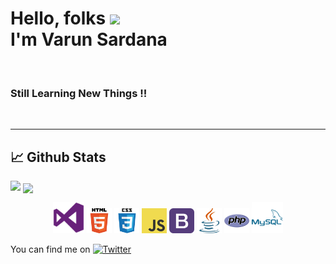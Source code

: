 <h1>
  Hello, folks  <img src="https://raw.githubusercontent.com/MartinHeinz/MartinHeinz/master/wave.gif" width="30px"> 
  <br> I'm Varun Sardana
</h1>
<br>
<h3>  Still Learning New Things !!
</h3>
<br>
<hr>
<h2>📈 Github Stats </h2>
<img src="https://github-readme-stats.vercel.app/api?username=varunsardana004&show_icons=true&theme=radical"/>


<img  align="center" src="https://github-readme-stats.vercel.app/api/top-langs?username=varunsardana004&theme=dark&hide_langs_below=1"/>

<br>
<p align="center"> 
<img src=https://raw.githubusercontent.com/devicons/devicon/master/icons/visualstudio/visualstudio-plain.svg alt=vs-code width="50" height="50"/>
<img src=https://raw.githubusercontent.com/github/explore/80688e429a7d4ef2fca1e82350fe8e3517d3494d/topics/html/html.png alt=html5 width="40" height="40"/> 
<img src=https://raw.githubusercontent.com/github/explore/80688e429a7d4ef2fca1e82350fe8e3517d3494d/topics/css/css.png alt=css3 width="40" height="40"/>
<img src=https://raw.githubusercontent.com/github/explore/80688e429a7d4ef2fca1e82350fe8e3517d3494d/topics/javascript/javascript.png alt=javascript width="40" height="40"/> 
<img src=https://raw.githubusercontent.com/github/explore/80688e429a7d4ef2fca1e82350fe8e3517d3494d/topics/bootstrap/bootstrap.png alt=Bootstrap width="40" height="40"/> 
<img src=https://raw.githubusercontent.com/github/explore/80688e429a7d4ef2fca1e82350fe8e3517d3494d/topics/java/java.png alt=java width="40" height="40"/> 
<img src=https://raw.githubusercontent.com/github/explore/ccc16358ac4530c6a69b1b80c7223cd2744dea83/topics/php/php.png alt=java width="40" height="40"/> 
<img src=https://raw.githubusercontent.com/devicons/devicon/master/icons/mysql/mysql-plain-wordmark.svg alt=mysql width="50" height="50"/>
</p>

You can find me on [![Twitter][1.2]][1]

<!-- Icons -->

[1.2]: http://i.imgur.com/wWzX9uB.png (twitter icon without padding)


[1]:https://twitter.com/VarunSardana5
